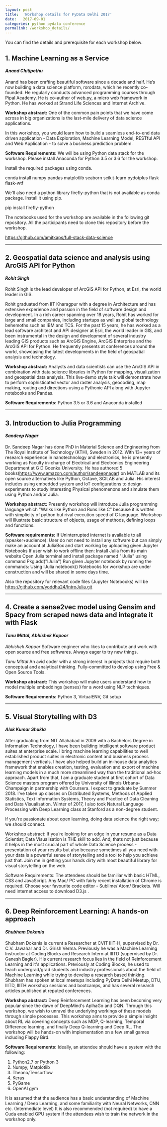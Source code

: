 ```yaml
---
layout: post
title:  'Workshop details for PyData Delhi 2017'
date:   2017-09-01
categories: python pydata conference
permalink: /workshop_details/
---
```

You can find the details and prerequisite for each workshop below:

## 1. Machine Learning as a Service
#### *Anand Chitipothu*

Anand has been crafting beautiful software since a decade and half. He’s now building a data science platform, rorodata, which he recently co-founded. He regularly conducts advanced programming courses through Pipal Academy. He is co-author of web.py, a micro web framework in Python. He has worked at Strand Life Sciences and Internet Archive.

**Workshop abstract:**
One of the common pain points that we have come across in big organizations is the last-mile delivery of data science applications.

In this workshop, you would learn how to build a seamless end-to-end data driven application - Data Exploration, Machine Learning Model, RESTful API and Web Application - to solve a business prediction problem.

**Software Requirements:**
We will be using Python data stack for the workshop. Please install Anaconda for Python 3.5 or 3.6 for the workshop.

Install the required packages using conda.

conda install numpy pandas matplotlib seaborn scikit-learn pydotplus flask flask-wtf

We'll also need a python library firefly-python that is not available as conda package. Install it using pip.

pip install firefly-python

The notebooks used for the workshop are available in the following git repository. All the participants need to clone this repository before the workshop.

https://github.com/amitkaps/full-stack-data-science

------

## 2. Geospatial data science and analysis using ArcGIS API for Python
#### *Rohit Singh*

Rohit Singh is the lead developer of ArcGIS API for Python, at Esri, the world leader in GIS.

Rohit graduated from IIT Kharagpur with a degree in Architecture and has extensive experience and passion in the field of software design and development. In a rich career spanning over 18 years, Rohit has worked for large and small companies, including startups as well as global technology behemoths such as IBM and TCS. For the past 15 years, he has worked as a lead software architect and API designer at Esri, the world leader in GIS, and been instrumental in the design and development of several industry leading GIS products such as ArcGIS Engine, ArcGIS Enterprise and the ArcGIS API for Python. He frequently presents at conferences around the world, showcasing the latest developments in the field of geospatial analysis and technology.

**Workshop abstract:**
Analysts and data scientists can use the ArcGIS API in combination with data science libraries in Python for mapping, visualization and geospatial data analysis. This live-demo style talk will demonstrate how to perform sophisticated vector and raster analysis, geocoding, map making, routing and directions using a Pythonic API along with Jupyter notebooks and Pandas.

**Software Requirements:**
Python 3.5 or 3.6 and Anaconda installed

---------


## 3. Introduction to Julia Programming
#### *Sandeep Nagar*

Dr. Sandeep Nagar has done PhD in Material Science and Engineering from The Royal Institute of Technology (KTH), Sweden in 2012. With 13+ years of research experience in nanotechnology and electronics, he is presently working as Faculty in-charge of Electrical and Electronics Engineering Department at G D Goenka University. He has authored 5 books(https://www.amazon.com/author/sandeepnagar) on MATLAB and its open source alternatives like Python, Octave, SCILAB and Julia. His interest includes using embedded system and IoT configurations to design experiments to study interesting Physical phenomenons and simulate them using Python and/or Julia.

**Workshop abstract:**
Presently workshop will introduce Julia programming language which "Walks like Python and Runs like C" because it is written with simplicity of python but rival execution speed of C language. Workshop will illustrate basic structure of objects, usage of methods, defining loops and functions.

**Software requirements:**
If Uninterrupted internet is available to all (speaker+audience):
User do not need to install any software but can simply make an account at JuliaBox and start working by uploading given Jupyter Notebooks
If user wish to work offline then:
Install Julia from its main website
Open Julia terminal and install package named "IJulia" using command Pkg.add("IJulia")
Run given Jupyter notebook by running the commands:
Using IJulia
notebook()
Notebooks for workshop are under construction and will be shared in some days time.

Also the repository for relevant code files (Jupyter Notebooks) will be https://github.com/yoddha24/IntroJulia.git

-----------

## 4. Create a sense2vec model using Gensim and Spacy from scraped news data and integrate it with Flask
#### *Tanu Mittal, Abhishek Kapoor*

*Abhishek Kapoor*
Software engineer who likes to contribute and work with open source and free softwares. Always eager to try new things.

*Tanu Mittal*
An avid coder with a strong interest in projects that require both conceptual and analytical thinking. Fully-committed to develop using Free & Open Source Tools.

**Workshop abstract:**
This workshop will make users understand how to model multiple embeddings (senses) for a word using NLP techniques.

**Software Requirements:**
Python 3, VirtualENV, Git setup

-------------

## 5. Visual Storytelling with D3
#### *Alok Kumar Shukla*

After graduating from NIT Allahabad in 2009 with a Bachelors Degree in Information Technology, I have been building intelligent software product suites at enterprise scale. I bring machine learning capabilities to well established product suites in electronic content and business process management verticals. I have also helped build an in-house data analytics framework that enables creation, testing, evaluation and export of  machine learning models in a much more streamlined way than the traditional ad-hoc approach.
Apart from that, I am a graduate student at first cohort of Data Science masters program offered by University of Illinois Urbana–Champaign in partnership with Coursera. I expect to graduate by Summer 2018. I've taken up classes on Distributed Systems, Methods of Applied Statistics, Text Information Systems, Theory and Practice of Data Cleaning and Data Visualisation. Winter of 2017, I also took Natural Language Processing with Deep Learning class at Stanford as a non-degree student.

If you're passionate about open learning, doing data science the right way; we should connect.

Workshop abstract: If you’re looking for an edge in your resume as a Data Scientist; Data Visualisation is THE skill to add. And, thats not just because it helps in the most crucial part of whole Data Science process - presentation of your results but also because sometimes all you need with your data is a powerful sense of storytelling and a tool to help you achieve just that. Join me in getting your hands dirty with most beautiful library for visual storytelling on the web.

Software Requirements: The attendees should be familiar with basic HTML, CSS and JavaScript. Any Mac/ PC with fairly recent installation of Chrome is required. Choose your favourite code editor - Sublime/ Atom/ Brackets.  Will need internet access to download D3.js .

---------------------

## 6. Deep Reinforcement Learning: A hands-on approach
#### *Shubham Dokania*

Shubham Dokania is current a Researcher at CVIT IIIT-H, supervised by Dr. C.V. Jawahar and Dr. Girish Verma. Previously he was a Machine Learning Instructor at Coding Blocks and Research Intern at IIITD (supervised by Dr. Ganesh Bagler). His current research focus lies in the field of Reinforcement Learning and it's applications. Previously at Coding Blocks, he used to teach undergrad/grad students and industry professionals about the field of Machine Learning while trying to develop a research based thinking. Shubham has spoken at local meetups including PyData Delhi Meetup, DTU, IIITD, IIITH workshop sessions and bootcamps, and has several research articles published at reputed conferences.

**Workshop abstract:**
Deep Reinforcement Learning has been becoming very popular since the dawn of DeepMind's AplhaGo and DQN. Through this workshop, we wish to unravel the underlying workings of these models through simple processes. This workshop aims to provide a simple insight about RL via covering concepts such as MDP, Q-learning, Temporal Difference learning, and finally Deep Q-learning and Deep RL. The workshop will be hands-on with implementation on a few small games including Flappy Bird.

**Software Requirements:**
Ideally, an attendee should have a system with the following:
1. Python2.7 or Python 3
2. Numpy, Matplotlib
3. Theano/Tensorflow
4. Keras
5. PyGame
6. OpenAI gym

It is assumed that the audience has a basic understanding of Machine Learning / Deep Learning, and some familiarity with Neural Networks, CNN etc. (Intermediate level)
It is also recommended (not required) to have a Cuda enabled GPU system if the attendees wish to train the network in the workshop only.


